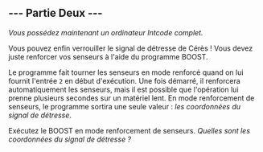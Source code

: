 ## --- Partie Deux ---

*Vous possédez maintenant un ordinateur Intcode complet.*

Vous pouvez enfin verrouiller le signal de détresse de Cérès ! Vous devez juste renforcer vos senseurs à l'aide du programme BOOST.

Le programme fait tourner les senseurs en mode renforcé quand on lui fournit l'entrée `2` en début d'exécution. Une fois démarré, il renforcera automatiquement les senseurs, mais il est possible que l'opération lui prenne plusieurs secondes sur un matériel lent. En mode renforcement de senseurs, le programme sortira une seule valeur : *les coordonnées du signal de détresse*.

Exécutez le BOOST en mode renforcement de senseurs. *Quelles sont les coordonnées du signal de détresse ?*